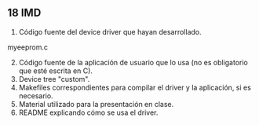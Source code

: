 ## 18 IMD

1) Código fuente del device driver que hayan desarrollado.

  myeeprom.c
  
2) Código fuente de la aplicación de usuario que lo usa (no es obligatorio que esté escrita en C).
3) Device tree "custom".
4) Makefiles correspondientes para compilar el driver y la aplicación, si es necesario.
5) Material utilizado para la presentación en clase.
6) README explicando cómo se usa el driver.
